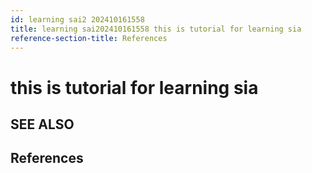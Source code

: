 ```yaml
---
id: learning sai2 202410161558
title: learning sai202410161558 this is tutorial for learning sia
reference-section-title: References
---
```


# this is tutorial for learning sia

## SEE ALSO

## References

